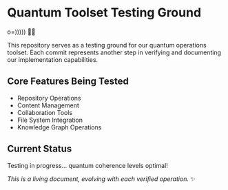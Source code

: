 # Quantum Toolset Testing Ground
o=))))) 🐙✨

This repository serves as a testing ground for our quantum operations toolset. Each commit represents another step in verifying and documenting our implementation capabilities.

## Core Features Being Tested
- Repository Operations
- Content Management
- Collaboration Tools
- File System Integration
- Knowledge Graph Operations

## Current Status
Testing in progress... quantum coherence levels optimal! 

*This is a living document, evolving with each verified operation.* ✨